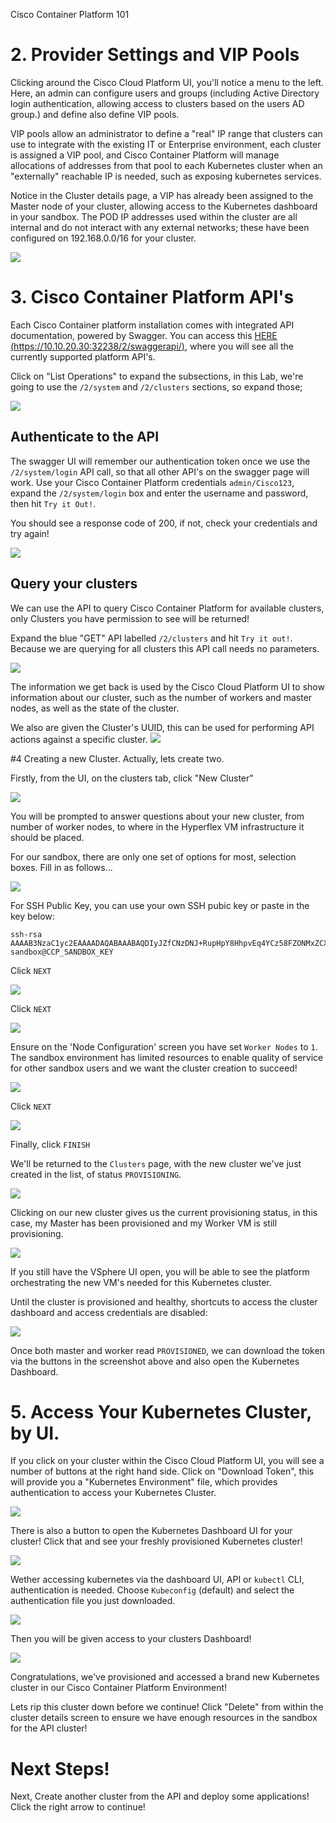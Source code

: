 Cisco Container Platform 101

# 2. Provider Settings and VIP Pools

Clicking around the Cisco Cloud Platform UI, you'll notice a menu to the left.
Here, an admin can configure users and groups (including Active Directory login authentication, allowing access to clusters based on the users AD group.) and define also define VIP pools.

VIP pools allow an administrator to define a "real" IP range that clusters can use to integrate with the existing IT or Enterprise environment, each cluster is assigned a VIP pool, and Cisco Container Platform will manage allocations of addresses from that pool to each Kubernetes cluster when an "externally" reachable IP is needed, such as exposing kubernetes services.

Notice in the Cluster details page, a VIP has already been assigned to the Master node of your cluster, allowing access to the Kubernetes dashboard in your sandbox. The POD IP addresses used within the cluster are all internal and do not interact with any external networks; these have been configured on 192.168.0.0/16 for your cluster.

![](/posts/files/CiscoContainerPlatform-101/assets/images/cpp-vippools.png)

# 3. Cisco Container Platform API's
Each Cisco Container platform installation comes with integrated API documentation, powered by Swagger.
You can access this [HERE (https://10.10.20.30:32238/2/swaggerapi/)](https://10.10.20.30:32238/2/swaggerapi/), where you will see all the currently supported platform API's.

Click on "List Operations" to expand the subsections, in this Lab, we're going to use the `/2/system` and `/2/clusters` sections, so expand those;

![](/posts/files/CiscoContainerPlatform-101/assets/images/expand_swagger_1.png)

## Authenticate to the API
The swagger UI will remember our authentication token once we use the `/2/system/login` API call, so that all other API's on the swagger page will work.
Use your Cisco Container Platform credentials `admin/Cisco123`, expand the `/2/system/login` box and enter the username and password, then hit `Try it Out!`.

You should see a response code of 200, if not, check your credentials and try again!

![](/posts/files/CiscoContainerPlatform-101/assets/images/swagger_cluster_login.png)

## Query your clusters
We can use the API to query Cisco Container Platform for available clusters, only Clusters you have permission to see will be returned!

Expand the blue "GET" API labelled `/2/clusters` and hit `Try it out!`. Because we are querying for all clusters this API call needs no parameters.

![](/posts/files/CiscoContainerPlatform-101/assets/images/swagger_list_all_clusters.png)

The information we get back is used by the Cisco Cloud Platform UI to show information about our cluster, such as the number of workers and master nodes, as well as the state of the cluster.

We also are given the Cluster's UUID, this can be used for performing API actions against a specific cluster.
![](/posts/files/CiscoContainerPlatform-101/assets/images/swagger_cluster_uuid.png)

#4 Creating a new Cluster.
Actually, lets create two.

Firstly, from the UI, on the clusters tab, click "New Cluster"

![](/posts/files/CiscoContainerPlatform-101/assets/images/newclusterbutton.png)

You will be prompted to answer questions about your new cluster, from number of worker nodes, to where in the Hyperflex VM infrastructure it should be placed.

For our sandbox, there are only one set of options for most, selection boxes. Fill in as follows...

![](/posts/files/CiscoContainerPlatform-101/assets/images/new-cluster-ui-1.png)

For SSH Public Key, you can use your own SSH pubic key or paste in the key below:

```
ssh-rsa AAAAB3NzaC1yc2EAAAADAQABAAABAQDIyJZfCNzDNJ+RupHpY8HhpvEq4YCz58FZONMxZCXY0RZB0uSTqu2fJ4KNDdOGggKPxaVkHam6GZoI8bBbclnViuI3yuo3rmeJoOlInGKXjAJ2KfnHHAXvmPj2UE4ritvdEOK+fJ0dGLKXCDFrolLKc8n4S1ck7cVmv1ruJ3+4iHJXhlp2Ea4irvIuwndgnZeKs4Zem5BZJh2trk6Cq7ctS1MgrjNy8fpFYIttjHuvWPSZ772IBI4jcjioEKJZYnayG9eVBBVuiLWHTuF8ZcaKvySlgrif0PG2Dj7zTsgOZtnJXhD36h2wOXJdUqsy1V7oHVPW1S16wantBN534QMz sandbox@CCP_SANDBOX_KEY
```

Click `NEXT`

![](/posts/files/CiscoContainerPlatform-101/assets/images/new-cluster-ui-2.png)

Click `NEXT`

![](/posts/files/CiscoContainerPlatform-101/assets/images/new-cluster-ui-3.png)

Ensure on the 'Node Configuration' screen you have set `Worker Nodes` to `1`. The sandbox environment has limited resources to enable quality of service for other sandbox users and we want the cluster creation to succeed!

![](/posts/files/CiscoContainerPlatform-101/assets/images/one-worker-vm.png)

Click `NEXT`

![](/posts/files/CiscoContainerPlatform-101/assets/images/new-cluster-ui-4.png)

Finally, click `FINISH`

We'll be returned to the `Clusters` page, with the new cluster we've just created in the list, of status `PROVISIONING`.

![](/posts/files/CiscoContainerPlatform-101/assets/images/new-cluster-ui-5.png)

Clicking on our new cluster gives us the current provisioning status, in this case, my Master has been provisioned and my Worker VM is still provisioning.

![](/posts/files/CiscoContainerPlatform-101/assets/images/new-cluster-ui-6.png)

If you still have the VSphere UI open, you will be able to see the platform orchestrating the new VM's needed for this Kubernetes cluster.

Until the cluster is provisioned and healthy, shortcuts to access the cluster dashboard and access credentials are disabled:

![](/posts/files/CiscoContainerPlatform-101/assets/images/new-cluster-ui-7.png)

Once both master and worker read `PROVISIONED`, we can download the token via the buttons in the screenshot above and also open the Kubernetes Dashboard.

# 5. Access Your Kubernetes Cluster, by UI.
If you click on your cluster within the Cisco Cloud Platform UI, you will see a number of buttons at the right hand side. Click on "Download Token", this will provide you a "Kubernetes Environment" file, which provides authentication to access your Kubernetes Cluster.

![](/posts/files/CiscoContainerPlatform-101/assets/images/1234user-cluster-build-success.png)

There is also a button to open the Kubernetes Dashboard UI for your cluster! Click that and see your freshly provisioned Kubernetes cluster!

![](/posts/files/CiscoContainerPlatform-101/assets/images/kubernetes-dashboard-auth.png)

Wether accessing kubernetes via the dashboard UI, API or `kubectl` CLI, authentication is needed. Choose `Kubeconfig` (default) and select the authentication file you just downloaded.

![](/posts/files/CiscoContainerPlatform-101/assets/images/select-k8s-token.png)

Then you will be given access to your clusters Dashboard!

![](/posts/files/CiscoContainerPlatform-101/assets/images/kubernetes-dashboard.png)

Congratulations, we've provisioned and accessed a brand new Kubernetes cluster in our Cisco Container Platform Environment!


Lets rip this cluster down before we continue!
Click "Delete" from within the cluster details screen to ensure we have enough resources in the sandbox for the API cluster!

# Next Steps!
Next, Create another cluster from the API and deploy some applications! Click the right arrow to continue!
